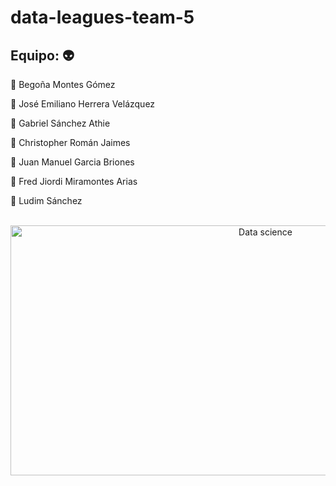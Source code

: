 # data-leagues-team-5

## Equipo: :alien:
:space_invader: Begoña Montes Gómez 

:space_invader: José Emiliano Herrera Velázquez

:space_invader: Gabriel Sánchez Athie

:space_invader: Christopher Román Jaimes

:space_invader: Juan Manuel Garcia Briones

:space_invader: Fred Jiordi Miramontes Arias

:space_invader: Ludim Sánchez

<div align="center">
	<br>
	<a href="https://raw.githubusercontent.com/sindresorhus/css-in-readme-like-wat/main/readme.md">
		<img src="https://s3.amazonaws.com/josg/insights/data-chart.gif" width="800" height="400" alt="Data science">
	</a>
	<br>
</div>
